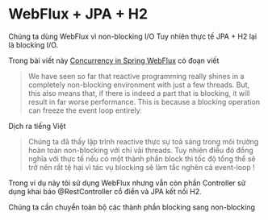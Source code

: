 # WebFlux + JPA + H2

Chúng ta dùng WebFlux vì non-blocking I/O
Tuy nhiên thực tế JPA + H2 lại là blocking I/O.

Trong bài viết này [Concurrency in Spring WebFlux](https://www.baeldung.com/spring-webflux-concurrency) có đoạn viết

> We have seen so far that reactive programming really shines in a completely non-blocking environment with just a few threads. But, this also means that, if there is indeed a part that is blocking, it will result in far worse performance. This is because a blocking operation can freeze the event loop entirely.

Dịch ra tiếng Việt
> Chúng ta đã thấy lập trình reactive thực sự toả sáng trong môi trường hoàn toàn non-blocking với chỉ vài threads. Tuy nhiên điều đó đồng nghĩa với thực tế nếu có một thành phần block thì tốc độ tổng thể sẽ trở nên rất tệ hại vì tác vụ blocking sẽ làm tắc nghẽn cả event-loop !
> 
Trong ví dụ này tôi sử dụng WebFlux nhưng vẫn còn phần Controller sử dụng khai báo @RestController cổ điển và JPA kết nối H2.

Chúng ta cần chuyển toàn bộ các thành phần blocking sang non-blocking